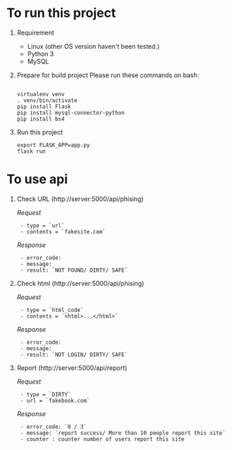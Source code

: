 # To run this project
1. Requirement
    - Linux (other OS version haven't been tested.)
    - Python 3
    - MySQL
2. Prepare for build project
    Please run these commands on bash:
    ```

    virtualenv venv
    . venv/bin/activate
    pip install Flask
    pip install mysql-connector-python
    pip install bs4
    ```

3. Run this project
    ```
    export FLASK_APP=app.py
    flask run
    ```

# To use api
1. Check URL (http://server:5000/api/phising)

    *Request*

        - type = `url`
        - contents = `fakesite.com`

    *Response*

        - error_code:
        - message:
        - result: `NOT FOUND/ DIRTY/ SAFE`

2. Check html (http://server:5000/api/phising)

    *Request*

        - type = `html_code`
        - contents = `<html>...</html>`

    *Response*

        - error_code:
        - message:
        - result: `NOT LOGIN/ DIRTY/ SAFE`

3. Report (http://server:5000/api/report)

    *Request*

        - type = `DIRTY`
        - url = `fakebook.com`

    *Response*

        - error_code: `0 / 3`
        - message: `report success/ More than 10 people report this site`
        - counter : counter number of users report this site


